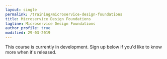 ```yaml
---
layout: single
permalink: /training/microservice-design-foundations
title: Microservice Design Foundations
tagline: Microservice Design Foundations
author_profile: true
modified: 29-03-2019
---
```


This course is currently in development. Sign up below if you'd like to know more when it's released.

<div class="createsend-button" style="height:27px;display:inline-block;" data-listid="t/B9/6E4/DB9/9E11336FB148A8B5">
</div><script type="text/javascript">(function () { var e = document.createElement('script'); e.type = 'text/javascript'; e.async = true; e.src = ('https:' == document.location.protocol ? 'https' : 'http') + '://btn.createsend1.com/js/sb.min.js?v=3'; e.className = 'createsend-script'; var s = document.getElementsByTagName('script')[0]; s.parentNode.insertBefore(e, s); })();</script>
